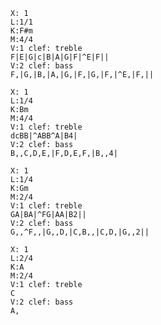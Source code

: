```music-abc
X: 1
L:1/1
K:F#m
M:4/4
V:1 clef: treble
F|E|G|c|B|A|G|F|^E|F||
V:2 clef: bass
F,|G,|B,|A,|G,|F,|G,|F,|^E,|F,||
```

```music-abc
X: 1
L:1/4
K:Bm
M:4/4
V:1 clef: treble
dcBB|^ABB^A|B4|
V:2 clef: bass
B,,C,D,E,|F,D,E,F,|B,,4|
```

```music-abc
X: 1
L:1/4
K:Gm
M:2/4
V:1 clef: treble
GA|BA|^FG|AA|B2||
V:2 clef: bass
G,,^F,,|G,,D,|C,B,,|C,D,|G,,2||
```

```music-abc
X: 1
L:2/4
K:A
M:2/4
V:1 clef: treble
C
V:2 clef: bass
A,
```
